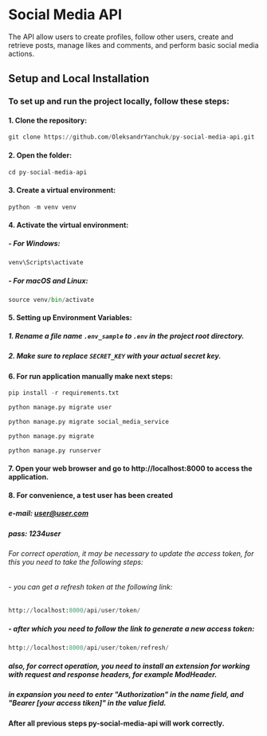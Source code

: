 # Social Media API

The API allow users to create profiles, follow other users, create and retrieve posts, manage likes and comments, and perform basic social media actions.

## Setup and Local Installation

### To set up and run the project locally, follow these steps:

#### 1.  Clone the repository:

```python
git clone https://github.com/OleksandrYanchuk/py-social-media-api.git
```
#### 2. Open the folder:
```python
cd py-social-media-api
```
#### 3. Create a virtual environment:
```python
python -m venv venv
```
#### 4. Activate the virtual environment:
   
##### - For Windows:
```python
venv\Scripts\activate
```
##### -	For macOS and Linux:
```python
source venv/bin/activate
```
#### 5. Setting up Environment Variables:

##### 1. Rename a file name `.env_sample` to `.env` in the project root directory.

##### 2. Make sure to replace `SECRET_KEY` with your actual secret key.

#### 6. For run application manually make next steps:

```python
pip install -r requirements.txt
```
```python
python manage.py migrate user
```
```python
python manage.py migrate social_media_service
```
```python
python manage.py migrate
```
```python
python manage.py runserver
```
#### 7. Open your web browser and go to http://localhost:8000 to access the application.

#### 8. For convenience, a test user has been created
##### e-mail: user@user.com
##### pass: 1234user
###### For correct operation, it may be necessary to update the access token, for this you need to take the following steps:
###### - you can get a refresh token at the following link:
```python
http://localhost:8000/api/user/token/
```
##### - after which you need to follow the link to generate a new access token:
```python
http://localhost:8000/api/user/token/refresh/
```
##### also, for correct operation, you need to install an extension for working with request and response headers, for example ModHeader.
##### in expansion you need to enter "Authorization" in the name field, and "Bearer [your access tiken]" in the value field.

#### After all previous steps py-social-media-api will work correctly.
